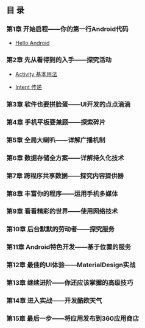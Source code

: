 ## 目 录

### 第1章 开始启程——你的第一行Android代码

- [Hello Android](https://github.com/taodaren/second-source-code/blob/master/chapter01/Chapter%201%20Summary.md)

### 第2章 先从看得到的入手——探究活动

- [Activity 基本用法](https://github.com/taodaren/second-source-code/blob/master/chapter02/Activity%20%E5%9F%BA%E6%9C%AC%E4%BD%BF%E7%94%A8.md)

- [Intent 传递](https://github.com/taodaren/second-source-code/blob/master/chapter02/Intent%20%E5%9F%BA%E6%9C%AC%E4%BD%BF%E7%94%A8.md)

### 第3章 软件也要拼脸蛋——UI开发的点点滴滴

### 第4章 手机平板要兼顾——探索碎片

### 第5章 全局大喇叭——详解广播机制

### 第6章 数据存储全方案——详解持久化技术

### 第7章 跨程序共享数据——探究内容提供器

### 第8章 丰富你的程序——运用手机多媒体

### 第9章 看看精彩的世界——使用网络技术

### 第10章 后台默默的劳动者——探究服务

### 第11章 Android特色开发——基于位置的服务

### 第12章 最佳的UI体验——MaterialDesign实战

### 第13章 继续进阶——你还应该掌握的高级技巧

### 第14章 进入实战——开发酷欧天气

### 第15章 最后一步——将应用发布到360应用商店
